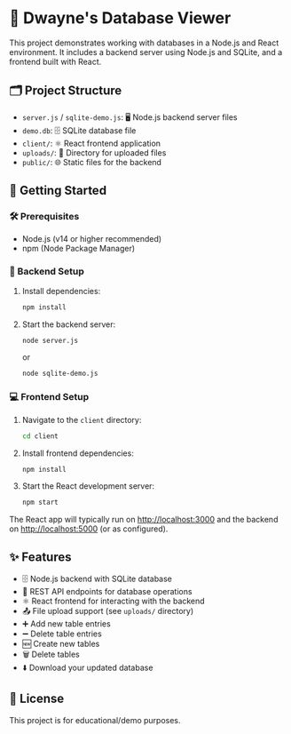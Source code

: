 # 💾 Dwayne's Database Viewer

This project demonstrates working with databases in a Node.js and React environment. It includes a backend server using Node.js and SQLite, and a frontend built with React.

## 🗂️ Project Structure

- `server.js` / `sqlite-demo.js`: 🖥️ Node.js backend server files
- `demo.db`: 🗄️ SQLite database file
- `client/`: ⚛️ React frontend application
- `uploads/`: 📁 Directory for uploaded files
- `public/`: 🌐 Static files for the backend

## 🚀 Getting Started

### 🛠️ Prerequisites
- Node.js (v14 or higher recommended)
- npm (Node Package Manager)

### 🔌 Backend Setup
1. Install dependencies:
   ```bash
   npm install
   ```
2. Start the backend server:
   ```bash
   node server.js
   ```
   or
   ```bash
   node sqlite-demo.js
   ```

### 💻 Frontend Setup
1. Navigate to the `client` directory:
   ```bash
   cd client
   ```
2. Install frontend dependencies:
   ```bash
   npm install
   ```
3. Start the React development server:
   ```bash
   npm start
   ```

The React app will typically run on [http://localhost:3000](http://localhost:3000) and the backend on [http://localhost:5000](http://localhost:5000) (or as configured).

## ✨ Features
- 🗄️ Node.js backend with SQLite database
- 🔗 REST API endpoints for database operations
- ⚛️ React frontend for interacting with the backend
- 📤 File upload support (see `uploads/` directory)
- ➕ Add new table entries
- ➖ Delete table entries
- 🆕 Create new tables
- 🗑️ Delete tables
- ⬇️ Download your updated database

## 📄 License
This project is for educational/demo purposes.
